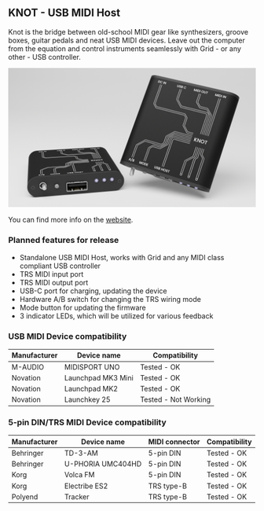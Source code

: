 ## KNOT - USB MIDI Host

Knot is the bridge between old-school MIDI gear like synthesizers, groove boxes, guitar pedals and neat USB MIDI devices. Leave out the computer from the equation and control instruments seamlessly with Grid - or any other - USB controller.

![knot, the standalone usb midi host](./documentation/knot.png)

You can find more info on the [website](https://intech.studio/shop/knot).

### Planned features for release

- Standalone USB MIDI Host, works with Grid and any MIDI class compliant USB controller
- TRS MIDI input port
- TRS MIDI output port
- USB-C port for charging, updating the device
- Hardware A/B switch for changing the TRS wiring mode
- Mode button for updating the firmware
- 3 indicator LEDs, which will be utilized for various feedback



### USB MIDI Device compatibility



| Manufacturer | Device name | Compatibility |
| ---- | ---- | ---- |
| M-AUDIO  |   MIDISPORT UNO         | Tested - OK |
|   Novation   | Launchpad MK3 Mini  | Tested - OK |
|    Novation  | Launchpad MK2     | Tested - OK |
|    Novation  | Launchkey 25   | Tested - Not Working |

### 5-pin DIN/TRS MIDI Device compatibility



| Manufacturer | Device name | MIDI connector |Compatibility |
| ---- | ---- | ---- | ---- |
|Behringer |   TD-3-AM | 5-pin DIN       | Tested - OK |
|Behringer |   U-PHORIA UMC404HD | 5-pin DIN     | Tested - OK |
|   Korg   | Volca FM  |  5-pin DIN | Tested - OK |
|    Korg  | Electribe ES2  | TRS type-B  | Tested - OK |
|    Polyend  | Tracker  | TRS type-B | Tested - OK |

